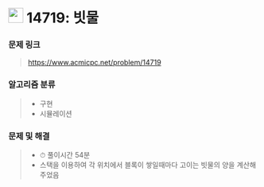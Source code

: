 # <img src="https://d2gd6pc034wcta.cloudfront.net/tier/11.svg" width="30">  14719: 빗물

### 문제 링크

> https://www.acmicpc.net/problem/14719



### 알고리즘 분류

>- 구현
>- 시뮬레이션



### 문제 및 해결

>- ⏱ 풀이시간 54분
>- 스택을 이용하여 각 위치에서 블록이 쌓일때마다 고이는 빗물의 양을 계산해 주었음

